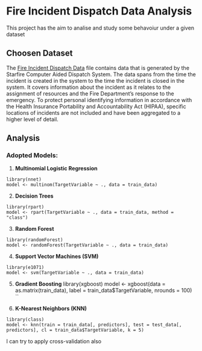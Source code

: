 # Fire Incident Dispatch Data Analysis
This project has the aim to analise and study some behavoiur under a given dataset

## Choosen Dataset
The [Fire Incident Dispatch Data](https://data.cityofnewyork.us/Public-Safety/Fire-Incident-Dispatch-Data/8m42-w767) file contains data that is generated by the Starfire Computer Aided Dispatch System. The data spans from the time the incident is created in the system to the time the incident is closed in the system. It covers information about the incident as it relates to the assignment of resources and the Fire Department’s response to the emergency. To protect personal identifying information in accordance with the Health Insurance Portability and Accountability Act (HIPAA), specific locations of incidents are not included and have been aggregated to a higher level of detail.

## Analysis
### Adopted Models:
1. **Multinomial Logistic Regression** 
```{r}
library(nnet)
model <- multinom(TargetVariable ~ ., data = train_data)
```
2. **Decision Trees**
```{r}
library(rpart)
model <- rpart(TargetVariable ~ ., data = train_data, method = "class")
```
3. **Random Forest**
```
library(randomForest)
model <- randomForest(TargetVariable ~ ., data = train_data)
```
4. **Support Vector Machines (SVM)**
```{r} 
library(e1071)
model <- svm(TargetVariable ~ ., data = train_data)
```
5. **Gradient Boosting**
library(xgboost)
model <- xgboost(data = as.matrix(train_data), label = train_data$TargetVariable, nrounds = 100)
``

6. **K-Nearest Neighbors (KNN)**

```{r}
library(class)
model <- knn(train = train_data[, predictors], test = test_data[, predictors], cl = train_data$TargetVariable, k = 5)
```

I can try to apply cross-validation also
